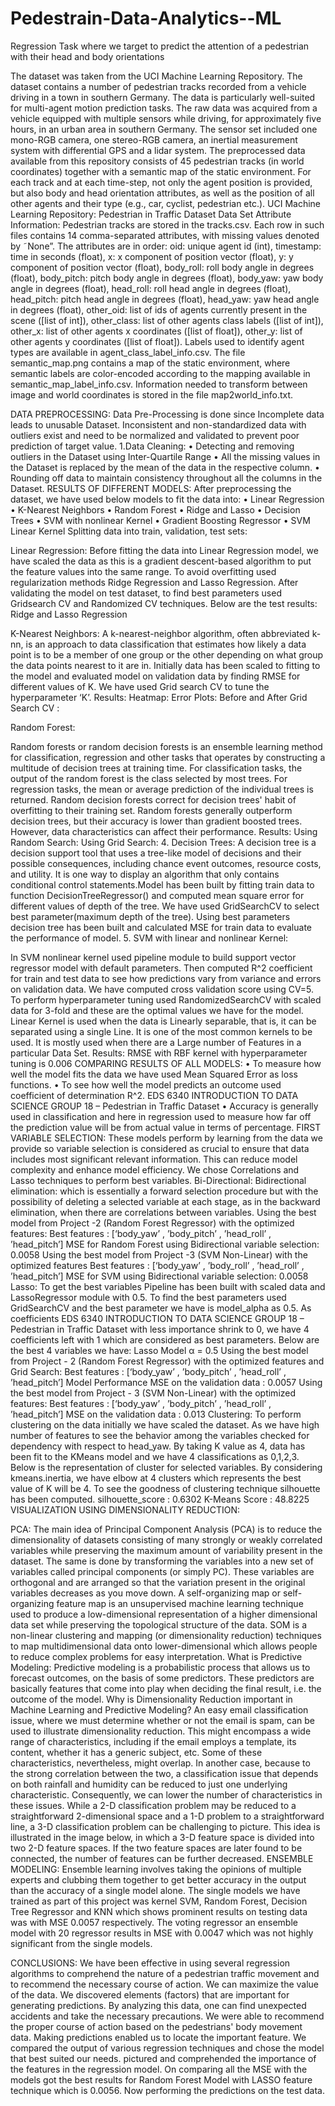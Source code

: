 # Pedestrain-Data-Analytics--ML
Regression Task where we target to predict the attention of a pedestrian with their head and body orientations

The dataset was taken from the UCI Machine Learning Repository. The dataset contains a number of pedestrian tracks recorded from a vehicle driving in a town in southern Germany. The data is particularly well-suited for multi-agent motion prediction tasks. The raw data was acquired from a vehicle equipped with multiple sensors while driving, for approximately five hours, in an urban area in southern Germany. The sensor set included one mono-RGB camera, one stereo-RGB camera, an inertial measurement system with differential GPS and a lidar system. The preprocessed data available from this repository consists of 45 pedestrian tracks (in world coordinates) together with a semantic map of the static environment. For each track and at each time-step, not only the agent position is provided, but also body and head orientation attributes, as well as the position of all other agents and their type (e.g., car, cyclist, pedestrian etc.). UCI Machine Learning Repository: Pedestrian in Traffic Dataset Data Set Attribute Information: Pedestrian tracks are stored in the tracks.csv. Each row in such files contains 14 comma-separated attributes, with missing values denoted by ˜None”. The attributes are in order: oid: unique agent id (int), timestamp: time in seconds (float), x: x component of position vector (float), y: y component of position vector (float), body_roll: roll body angle in degrees (float), body_pitch: pitch body angle in degrees (float), body_yaw: yaw body angle in degrees (float), head_roll: roll head angle in degrees (float), head_pitch: pitch head angle in degrees (float), head_yaw: yaw head angle in degrees (float), other_oid: list of ids of agents currently present in the scene ([list of int]), other_class: list of other agents class labels ([list of int]), other_x: list of other agents x coordinates ([list of float]), other_y: list of other agents y coordinates ([list of float]). Labels used to identify agent types are available in agent_class_label_info.csv. The file semantic_map.png contains a map of the static environment, where semantic labels are color-encoded according to the mapping available in semantic_map_label_info.csv. Information needed to transform between image and world coordinates is stored in the file map2world_info.txt.

DATA PREPROCESSING: Data Pre-Processing is done since Incomplete data leads to unusable Dataset. Inconsistent and non-standardized data with outliers exist and need to be normalized and validated to prevent poor prediction of target value. 1.Data Cleaning: • Detecting and removing outliers in the Dataset using Inter-Quartile Range • All the missing values in the Dataset is replaced by the mean of the data in the respective column. • Rounding off data to maintain consistency throughout all the columns in the Dataset. RESULTS OF DIFFERENT MODELS: After preprocessing the dataset, we have used below models to fit the data into: • Linear Regression • K-Nearest Neighbors • Random Forest • Ridge and Lasso • Decision Trees • SVM with nonlinear Kernel • Gradient Boosting Regressor • SVM Linear Kernel Splitting data into train, validation, test sets:

Linear Regression: Before fitting the data into Linear Regression model, we have scaled the data as this is a gradient descent-based algorithm to put the feature values into the same range. To avoid overfitting used regularization methods Ridge Regression and Lasso Regression. After validating the model on test dataset, to find best parameters used Gridsearch CV and Randomized CV techniques. Below are the test results: Ridge and Lasso Regression

K-Nearest Neighbors: A k-nearest-neighbor algorithm, often abbreviated k-nn, is an approach to data classification that estimates how likely a data point is to be a member of one group or the other depending on what group the data points nearest to it are in. Initially data has been scaled to fitting to the model and evaluated model on validation data by finding RMSE for different values of K. We have used Grid search CV to tune the hyperparameter ‘K’. Results: Heatmap: Error Plots: Before and After Grid Search CV :

Random Forest:

Random forests or random decision forests is an ensemble learning method for classification, regression and other tasks that operates by constructing a multitude of decision trees at training time. For classification tasks, the output of the random forest is the class selected by most trees. For regression tasks, the mean or average prediction of the individual trees is returned. Random decision forests correct for decision trees' habit of overfitting to their training set. Random forests generally outperform decision trees, but their accuracy is lower than gradient boosted trees. However, data characteristics can affect their performance. Results: Using Random Search: Using Grid Search: 4. Decision Trees: A decision tree is a decision support tool that uses a tree-like model of decisions and their possible consequences, including chance event outcomes, resource costs, and utility. It is one way to display an algorithm that only contains conditional control statements.Model has been built by fitting train data to function DecisionTreeRegressor() and computed mean square error for different values of depth of the tree. We have used GridSearchCV to select best parameter(maximum depth of the tree). Using best parameters decision tree has been built and calculated MSE for train data to evaluate the performance of model. 5. SVM with linear and nonlinear Kernel:

In SVM nonlinear kernel used pipeline module to build support vector regressor model with default parameters. Then computed R^2 coefficient for train and test data to see how predictions vary from variance and errors on validation data. We have computed cross validation score using CV=5. To perform hyperparameter tuning used RandomizedSearchCV with scaled data for 3-fold and these are the optimal values we have for the model. Linear Kernel is used when the data is Linearly separable, that is, it can be separated using a single Line. It is one of the most common kernels to be used. It is mostly used when there are a Large number of Features in a particular Data Set. Results: RMSE with RBF kernel with hyperparameter tuning is 0.006 COMPARING RESULTS OF ALL MODELS: • To measure how well the model fits the data we have used Mean Squared Error as loss functions. • To see how well the model predicts an outcome used coefficient of determination R^2. EDS 6340 INTRODUCTION TO DATA SCIENCE GROUP 18 – Pedestrian in Traffic Dataset • Accuracy is generally used in classification and here in regression used to measure how far off the prediction value will be from actual value in terms of percentage. FIRST VARIABLE SELECTION: These models perform by learning from the data we provide so variable selection is considered as crucial to ensure that data includes most significant relevant information. This can reduce model complexity and enhance model efficiency. We chose Correlations and Lasso techniques to perform best variables. Bi-Directional: Bidirectional elimination: which is essentially a forward selection procedure but with the possibility of deleting a selected variable at each stage, as in the backward elimination, when there are correlations between variables. Using the best model from Project -2 (Random Forest Regressor) with the optimized features: Best features : [‘body_yaw’ , ’body_pitch’ , ’head_roll’ , ’head_pitch’] MSE for Random Forest using Bidirectional variable selection: 0.0058 Using the best model from Project -3 (SVM Non-Linear) with the optimized features Best features : [‘body_yaw’ , ’body_roll’ , ’head_roll’ , ’head_pitch’] MSE for SVM using Bidirectional variable selection: 0.0058 Lasso: To get the best variables Pipeline has been built with scaled data and LassoRegressor module with 0.5. To find the best parameters used GridSearchCV and the best parameter we have is model_alpha as 0.5. As coefficients EDS 6340 INTRODUCTION TO DATA SCIENCE GROUP 18 – Pedestrian in Traffic Dataset with less importance shrink to 0, we have 4 coefficients left with 1 which are considered as best parameters. Below are the best 4 variables we have: Lasso Model α = 0.5 Using the best model from Project - 2 (Random Forest Regressor) with the optimized features and Grid Search: Best features : [‘body_yaw’ , ’body_pitch’ , ’head_roll’ , ’head_pitch’] Model Performance MSE on the validation data : 0.0057 Using the best model from Project - 3 (SVM Non-Linear) with the optimized features: Best features : [‘body_yaw’ , ’body_pitch’ , ’head_roll’ , ’head_pitch’] MSE on the validation data : 0.013 Clustering: To perform clustering on the data initially we have scaled the dataset. As we have high number of features to see the behavior among the variables checked for dependency with respect to head_yaw. By taking K value as 4, data has been fit to the KMeans model and we have 4 classifications as 0,1,2,3. Below is the representation of cluster for selected variables. By considering kmeans.inertia, we have elbow at 4 clusters which represents the best value of K will be 4. To see the goodness of clustering technique silhouette has been computed. silhouette_score : 0.6302 K-Means Score : 48.8225 VISUALIZATION USING DIMENSIONALITY REDUCTION:

PCA: The main idea of Principal Component Analysis (PCA) is to reduce the dimensionality of datasets consisting of many strongly or weakly correlated variables while preserving the maximum amount of variability present in the dataset. The same is done by transforming the variables into a new set of variables called principal components (or simply PC). These variables are orthogonal and are arranged so that the variation present in the original variables decreases as you move down. A self-organizing map or self-organizing feature map is an unsupervised machine learning technique used to produce a low-dimensional representation of a higher dimensional data set while preserving the topological structure of the data. SOM is a non-linear clustering and mapping (or dimensionality reduction) techniques to map multidimensional data onto lower-dimensional which allows people to reduce complex problems for easy interpretation. What is Predictive Modeling: Predictive modeling is a probabilistic process that allows us to forecast outcomes, on the basis of some predictors. These predictors are basically features that come into play when deciding the final result, i.e. the outcome of the model. Why is Dimensionality Reduction important in Machine Learning and Predictive Modeling? An easy email classification issue, where we must determine whether or not the email is spam, can be used to illustrate dimensionality reduction. This might encompass a wide range of characteristics, including if the email employs a template, its content, whether it has a generic subject, etc. Some of these characteristics, nevertheless, might overlap. In another case, because to the strong correlation between the two, a classification issue that depends on both rainfall and humidity can be reduced to just one underlying characteristic. Consequently, we can lower the number of characteristics in these issues. While a 2-D classification problem may be reduced to a straightforward 2-dimensional space and a 1-D problem to a straightforward line, a 3-D classification problem can be challenging to picture. This idea is illustrated in the image below, in which a 3-D feature space is divided into two 2-D feature spaces. If the two feature spaces are later found to be connected, the number of features can be further decreased. ENSEMBLE MODELING: Ensemble learning involves taking the opinions of multiple experts and clubbing them together to get better accuracy in the output than the accuracy of a single model alone. The single models we have trained as part of this project was kernel SVM, Random Forest, Decision Tree Regressor and KNN which shows prominent results on testing data was with MSE 0.0057 respectively. The voting regressor an ensemble model with 20 regressor results in MSE with 0.0047 which was not highly significant from the single models.

CONCLUSIONS: We have been effective in using several regression algorithms to comprehend the nature of a pedestrian traffic movement and to recommend the necessary course of action. We can maximize the value of the data. We discovered elements (factors) that are important for generating predictions. By analyzing this data, one can find unexpected accidents and take the necessary precautions. We were able to recommend the proper course of action based on the pedestrians' body movement data. Making predictions enabled us to locate the important feature. We compared the output of various regression techniques and chose the model that best suited our needs. pictured and comprehended the importance of the features in the regression model. On comparing all the MSE with the models got the best results for Random Forest Model with LASSO feature technique which is 0.0056. Now performing the predictions on the test data.
